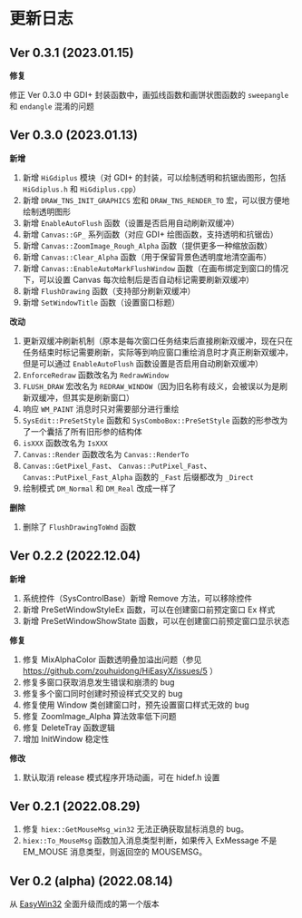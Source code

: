 # 更新日志

## Ver 0.3.1 (2023.01.15)

**修复**

修正 Ver 0.3.0 中 GDI+ 封装函数中，画弧线函数和画饼状图函数的 `sweepangle` 和 `endangle` 混淆的问题


## Ver 0.3.0 (2023.01.13)

**新增**
1. 新增 `HiGdiplus` 模块（对 GDI+ 的封装，可以绘制透明和抗锯齿图形，包括 `HiGdiplus.h` 和 `HiGdiplus.cpp`）
2. 新增 `DRAW_TNS_INIT_GRAPHICS` 宏和 `DRAW_TNS_RENDER_TO` 宏，可以很方便地绘制透明图形
3. 新增 `EnableAutoFlush` 函数（设置是否启用自动刷新双缓冲）
4. 新增 `Canvas::GP_` 系列函数（对应 GDI+ 绘图函数，支持透明和抗锯齿）
5. 新增 `Canvas::ZoomImage_Rough_Alpha` 函数（提供更多一种缩放函数）
6. 新增 `Canvas::Clear_Alpha` 函数（用于保留背景色透明度地清空画布）
7. 新增 `Canvas::EnableAutoMarkFlushWindow` 函数（在画布绑定到窗口的情况下，可以设置 Canvas 每次绘制后是否自动标记需要刷新双缓冲）
8. 新增 `FlushDrawing` 函数（支持部分刷新双缓冲）
9. 新增 `SetWindowTitle` 函数（设置窗口标题）

**改动**
1. 更新双缓冲刷新机制（原本是每次窗口任务结束后直接刷新双缓冲，现在只在任务结束时标记需要刷新，实际等到响应窗口重绘消息时才真正刷新双缓冲，但是可以通过 `EnableAutoFlush` 函数设置是否启用自动刷新双缓冲）
2. `EnforceRedraw` 函数改名为 `RedrawWindow`
3. `FLUSH_DRAW` 宏改名为 `REDRAW_WINDOW`（因为旧名称有歧义，会被误以为是刷新双缓冲，但其实是刷新窗口）
4. 响应 `WM_PAINT` 消息时只对需要部分进行重绘
5. `SysEdit::PreSetStyle` 函数和 `SysComboBox::PreSetStyle` 函数的形参改为了一个囊括了所有旧形参的结构体
6. `isXXX` 函数改名为 `IsXXX`
7. `Canvas::Render` 函数改名为 `Canvas::RenderTo`
8. `Canvas::GetPixel_Fast`、 `Canvas::PutPixel_Fast`、 `Canvas::PutPixel_Fast_Alpha` 函数的 `_Fast` 后缀都改为 `_Direct`
9. 绘制模式 `DM_Normal` 和 `DM_Real` 改成一样了

**删除**
1. 删除了 `FlushDrawingToWnd` 函数


## Ver 0.2.2 (2022.12.04)

**新增**
1. 系统控件（SysControlBase）新增 Remove 方法，可以移除控件
2. 新增 PreSetWindowStyleEx 函数，可以在创建窗口前预定窗口 Ex 样式
3. 新增 PreSetWindowShowState 函数，可以在创建窗口前预定窗口显示状态

**修复**
1. 修复 MixAlphaColor 函数透明叠加溢出问题（参见 https://github.com/zouhuidong/HiEasyX/issues/5 ）
2. 修复多窗口获取消息发生错误和崩溃的 bug
3. 修复多个窗口同时创建时预设样式交叉的 bug
4. 修复使用 Window 类创建窗口时，预先设置窗口样式无效的 bug
5. 修复 ZoomImage_Alpha 算法效率低下问题
6. 修复 DeleteTray 函数逻辑
7. 增加 InitWindow 稳定性

**修改**
1. 默认取消 release 模式程序开场动画，可在 hidef.h 设置

## Ver 0.2.1 (2022.08.29)

1. 修复 `hiex::GetMouseMsg_win32` 无法正确获取鼠标消息的 bug。
2. `hiex::To_MouseMsg` 函数加入消息类型判断，如果传入 ExMessage 不是 EM_MOUSE 消息类型，则返回空的 MOUSEMSG。

## Ver 0.2 (alpha) (2022.08.14)

从 [EasyWin32](http://github.com/zouhuidong/EasyWin32) 全面升级而成的第一个版本
